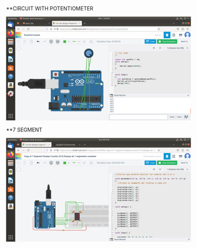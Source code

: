 **CIRCUIT WITH POTENTIOMETER 

![image](https://github.com/joyalpj573/internship/blob/main/img/POTENTIOMETER.png)

**7 SEGMENT

![image](https://github.com/joyalpj573/internship/blob/main/img/7segment.png)
